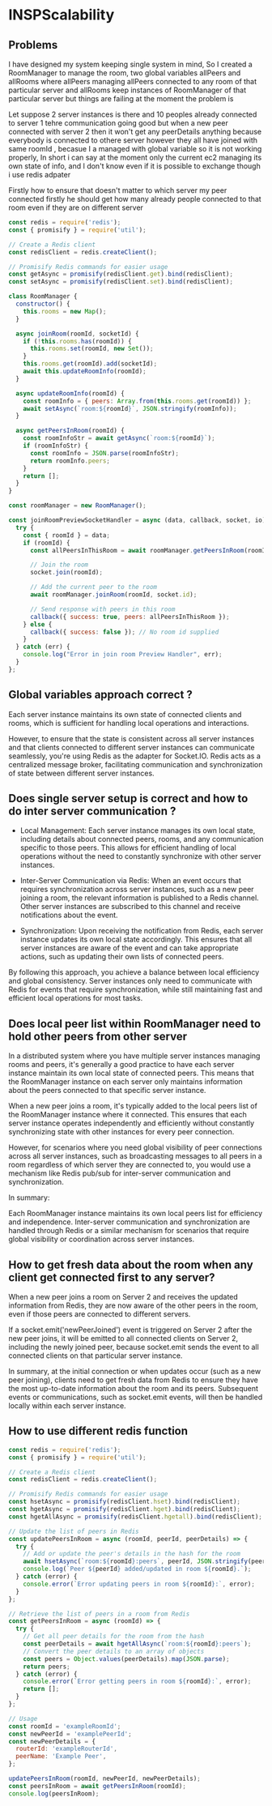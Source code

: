 # INSPScalability
## Problems

I have designed my system keeping single system in mind, So I created a RoomManager to manage the room, two global variables allPeers and allRooms where allPeers managing allPeers connected to any room of that particular server and allRooms keep instances of RoomManager of that particular server but things are failing at the moment the problem is


Let suppose 2 server instances is there and 10 peoples already connected to server 1 tehre communication going good but when a new peer connected with server 2 then it won't get any peerDetails anything because everybody is connected to othere server however they all have joined with same roomId , becasue I a managed with global variable so it is not working properly, In short i can say at the moment only the current ec2 managing its own state of info, and I don't know even if it is possible to exchange though i use redis adpater 

Firstly how to ensure that doesn't matter to which server my peer connected firstly he should get how many already people connected to that room even if they are on different server

```js
const redis = require('redis');
const { promisify } = require('util');

// Create a Redis client
const redisClient = redis.createClient();

// Promisify Redis commands for easier usage
const getAsync = promisify(redisClient.get).bind(redisClient);
const setAsync = promisify(redisClient.set).bind(redisClient);

class RoomManager {
  constructor() {
    this.rooms = new Map();
  }

  async joinRoom(roomId, socketId) {
    if (!this.rooms.has(roomId)) {
      this.rooms.set(roomId, new Set());
    }
    this.rooms.get(roomId).add(socketId);
    await this.updateRoomInfo(roomId);
  }

  async updateRoomInfo(roomId) {
    const roomInfo = { peers: Array.from(this.rooms.get(roomId)) };
    await setAsync(`room:${roomId}`, JSON.stringify(roomInfo));
  }

  async getPeersInRoom(roomId) {
    const roomInfoStr = await getAsync(`room:${roomId}`);
    if (roomInfoStr) {
      const roomInfo = JSON.parse(roomInfoStr);
      return roomInfo.peers;
    }
    return [];
  }
}

const roomManager = new RoomManager();

const joinRoomPreviewSocketHandler = async (data, callback, socket, io) => {
  try {
    const { roomId } = data;
    if (roomId) {
      const allPeersInThisRoom = await roomManager.getPeersInRoom(roomId);

      // Join the room
      socket.join(roomId);

      // Add the current peer to the room
      await roomManager.joinRoom(roomId, socket.id);

      // Send response with peers in this room
      callback({ success: true, peers: allPeersInThisRoom });
    } else {
      callback({ success: false }); // No room id supplied
    }
  } catch (err) {
    console.log("Error in join room Preview Handler", err);
  }
};


```


## Global variables approach correct ?

Each server instance maintains its own state of connected clients and rooms, which is sufficient for handling local operations and interactions.

However, to ensure that the state is consistent across all server instances and that clients connected to different server instances can communicate seamlessly, you're using Redis as the adapter for Socket.IO. Redis acts as a centralized message broker, facilitating communication and synchronization of state between different server instances.

## Does single server setup is correct and how to do inter server communication ?

- Local Management: Each server instance manages its own local state, including details about connected peers, rooms, and any communication specific to those peers. This allows for efficient handling of local operations without the need to constantly synchronize with other server instances.

- Inter-Server Communication via Redis: When an event occurs that requires synchronization across server instances, such as a new peer joining a room, the relevant information is published to a Redis channel. Other server instances are subscribed to this channel and receive notifications about the event.

- Synchronization: Upon receiving the notification from Redis, each server instance updates its own local state accordingly. This ensures that all server instances are aware of the event and can take appropriate actions, such as updating their own lists of connected peers.

By following this approach, you achieve a balance between local efficiency and global consistency. Server instances only need to communicate with Redis for events that require synchronization, while still maintaining fast and efficient local operations for most tasks.




## Does local peer list within RoomManager need to hold other peers from other server


In a distributed system where you have multiple server instances managing rooms and peers, it's generally a good practice to have each server instance maintain its own local state of connected peers. This means that the RoomManager instance on each server only maintains information about the peers connected to that specific server instance.

When a new peer joins a room, it's typically added to the local peers list of the RoomManager instance where it connected. This ensures that each server instance operates independently and efficiently without constantly synchronizing state with other instances for every peer connection.

However, for scenarios where you need global visibility of peer connections across all server instances, such as broadcasting messages to all peers in a room regardless of which server they are connected to, you would use a mechanism like Redis pub/sub for inter-server communication and synchronization.

In summary:

Each RoomManager instance maintains its own local peers list for efficiency and independence.
Inter-server communication and synchronization are handled through Redis or a similar mechanism for scenarios that require global visibility or coordination across server instances.


## How to get fresh data about the room when any client get connected first to any server?

When a new peer joins a room on Server 2 and receives the updated information from Redis, they are now aware of the other peers in the room, even if those peers are connected to different servers.

If a socket.emit('newPeerJoined') event is triggered on Server 2 after the new peer joins, it will be emitted to all connected clients on Server 2, including the newly joined peer, because socket.emit sends the event to all connected clients on that particular server instance.

In summary, at the initial connection or when updates occur (such as a new peer joining), clients need to get fresh data from Redis to ensure they have the most up-to-date information about the room and its peers. Subsequent events or communications, such as socket.emit events, will then be handled locally within each server instance.



## How to use different redis function 
```js
const redis = require('redis');
const { promisify } = require('util');

// Create a Redis client
const redisClient = redis.createClient();

// Promisify Redis commands for easier usage
const hsetAsync = promisify(redisClient.hset).bind(redisClient);
const hgetAsync = promisify(redisClient.hget).bind(redisClient);
const hgetAllAsync = promisify(redisClient.hgetall).bind(redisClient);

// Update the list of peers in Redis
const updatePeersInRoom = async (roomId, peerId, peerDetails) => {
  try {
    // Add or update the peer's details in the hash for the room
    await hsetAsync(`room:${roomId}:peers`, peerId, JSON.stringify(peerDetails));
    console.log(`Peer ${peerId} added/updated in room ${roomId}.`);
  } catch (error) {
    console.error(`Error updating peers in room ${roomId}:`, error);
  }
};

// Retrieve the list of peers in a room from Redis
const getPeersInRoom = async (roomId) => {
  try {
    // Get all peer details for the room from the hash
    const peerDetails = await hgetAllAsync(`room:${roomId}:peers`);
    // Convert the peer details to an array of objects
    const peers = Object.values(peerDetails).map(JSON.parse);
    return peers;
  } catch (error) {
    console.error(`Error getting peers in room ${roomId}:`, error);
    return [];
  }
};

// Usage
const roomId = 'exampleRoomId';
const newPeerId = 'examplePeerId';
const newPeerDetails = {
  routerId: 'exampleRouterId',
  peerName: 'Example Peer',
};

updatePeersInRoom(roomId, newPeerId, newPeerDetails);
const peersInRoom = await getPeersInRoom(roomId);
console.log(peersInRoom);
```



